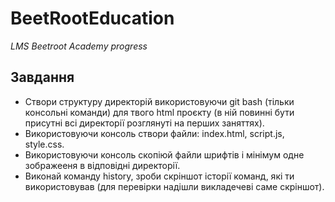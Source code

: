 # BeetRootEducation

_LMS Beetroot Academy progress_

## Завдання

- Створи структуру директорій використовуючи git bash (тільки консольні команди) для твого html проєкту (в ній повинні бути присутні всі директорії розглянуті на перших заняттях).
- Використовуючи консоль створи файли: index.html, script.js, style.css.
- Використовуючи консоль скопіюй файли шрифтів і мінімум одне зображееня в відповідні директорії.
- Виконай команду history, зроби скріншот історії команд, які ти використовував (для перевірки надішли викладечеві саме скріншот).
